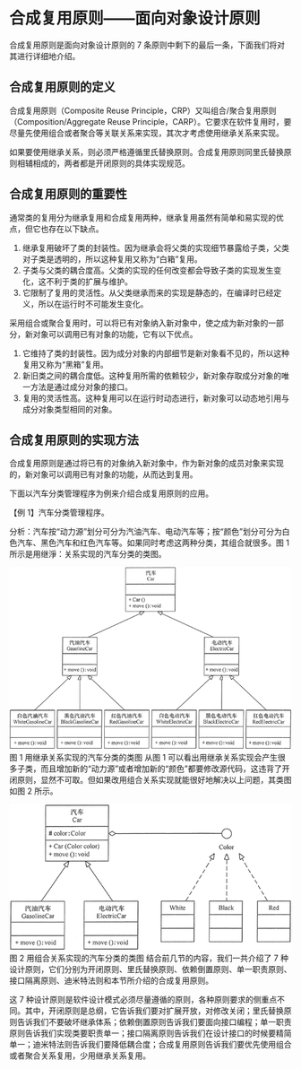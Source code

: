 # 合成复用原则——面向对象设计原则

合成复用原则是面向对象设计原则的 7 条原则中剩下的最后一条，下面我们将对其进行详细地介绍。

## 合成复用原则的定义

合成复用原则（Composite Reuse Principle，CRP）又叫组合/聚合复用原则（Composition/Aggregate Reuse Principle，CARP）。它要求在软件复用时，要尽量先使用组合或者聚合等关联关系来实现，其次才考虑使用继承关系来实现。

如果要使用继承关系，则必须严格遵循里氏替换原则。合成复用原则同里氏替换原则相辅相成的，两者都是开闭原则的具体实现规范。

## 合成复用原则的重要性

通常类的复用分为继承复用和合成复用两种，继承复用虽然有简单和易实现的优点，但它也存在以下缺点。

1.  继承复用破坏了类的封装性。因为继承会将父类的实现细节暴露给子类，父类对子类是透明的，所以这种复用又称为“白箱”复用。
2.  子类与父类的耦合度高。父类的实现的任何改变都会导致子类的实现发生变化，这不利于类的扩展与维护。
3.  它限制了复用的灵活性。从父类继承而来的实现是静态的，在编译时已经定义，所以在运行时不可能发生变化。

采用组合或聚合复用时，可以将已有对象纳入新对象中，使之成为新对象的一部分，新对象可以调用已有对象的功能，它有以下优点。

1.  它维持了类的封装性。因为成分对象的内部细节是新对象看不见的，所以这种复用又称为“黑箱”复用。
2.  新旧类之间的耦合度低。这种复用所需的依赖较少，新对象存取成分对象的唯一方法是通过成分对象的接口。
3.  复用的灵活性高。这种复用可以在运行时动态进行，新对象可以动态地引用与成分对象类型相同的对象。

## 合成复用原则的实现方法

合成复用原则是通过将已有的对象纳入新对象中，作为新对象的成员对象来实现的，新对象可以调用已有对象的功能，从而达到复用。

下面以汽车分类管理程序为例来介绍合成复用原则的应用。

【例 1】汽车分类管理程序。

分析：汽车按“动力源”划分可分为汽油汽车、电动汽车等；按“颜色”划分可分为白色汽车、黑色汽车和红色汽车等。如果同时考虑这两种分类，其组合就很多。图 1 所示是用继淨：关系实现的汽车分类的类图。

![用继承关系实现的汽车分类的类图](img/ff3f2e38bef549f9efa808048d083cec.jpg)
图 1 用继承关系实现的汽车分类的类图
从图 1 可以看出用继承关系实现会产生很多子类，而且增加新的“动力源”或者增加新的“颜色”都要修改源代码，这违背了开闭原则，显然不可取。但如果改用组合关系实现就能很好地解决以上问题，其类图如图 2 所示。

![用组合关系实现的汽车分类的类图](img/921af53d115609addf24d2c33659f354.jpg)
图 2 用组合关系实现的汽车分类的类图
结合前几节的内容，我们一共介绍了 7 种设计原则，它们分别为开闭原则、里氏替换原则、依赖倒置原则、单一职责原则、接口隔离原则、迪米特法则和本节所介绍的合成复用原则。

这 7 种设计原则是软件设计模式必须尽量遵循的原则，各种原则要求的侧重点不同。其中，开闭原则是总纲，它告诉我们要对扩展开放，对修改关闭；里氏替换原则告诉我们不要破坏继承体系；依赖倒置原则告诉我们要面向接口编程；单一职责原则告诉我们实现类要职责单一；接口隔离原则告诉我们在设计接口的时候要精简单一；迪米特法则告诉我们要降低耦合度；合成复用原则告诉我们要优先使用组合或者聚合关系复用，少用继承关系复用。